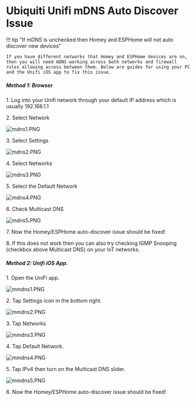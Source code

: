 # Ubiquiti Unifi mDNS Auto Discover Issue

!!! tip "If mDNS is unchecked then Homey and ESPHome will not auto discover new devices"

    If you have different networks that Homey and ESPHome devices are on, then you will need mDNS working across both networks and firewall rules allowing access between them. Below are guides for using your PC and the Unifi iOS app to fix this issue.

##### **Method 1: Browser**

1\. Log into your Unifi network through your default IP address which is usually 192.168.1.1

2\. Select Network

![mdns1.PNG](../assets/mdns1.PNG)

3\. Select Settings

![mdns2.PNG](../assets/mdns2.PNG)

4\. Select Networks

![mdns3.PNG](../assets/mdns3.PNG)

5\. Select the Default Network

![mdns4.PNG](../assets/mdns4.PNG)

6\. Check Multicast DNS

![mdns5.PNG](../assets/78Kmdns5.PNG)

7\. Now the Homey/ESPHome auto-discover issue should be fixed!

8\. If this does not work then you can also try checking IGMP Snooping (checkbox above Multicast DNS) on your IoT networks.

##### **Method 2: Unifi iOS App.**

1\. Open the UniFi app.

![mmdns1.PNG](../assets/mmdns1.PNG)

2\. Tap Settings icon in the bottom right.

![mmdns2.PNG](../assets/mmdns2.PNG)

3\. Tap Networks

![mmdns3.PNG](../assets/mmdns3.PNG)

4\. Tap Default Network.

![mmdns4.PNG](../assets/mmdns4.PNG)

5\. Tap IPv4 then turn on the Multicast DNS slider.

![mmdns5.PNG](../assets/mmdns5.PNG)

6\. Now the Homey/ESPHome auto-discover issue should be fixed!